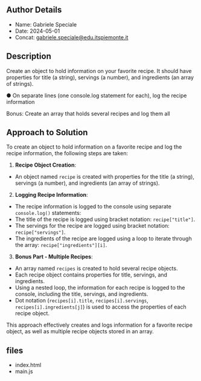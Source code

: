 ## Author Details

* Name: Gabriele Speciale
* Date: 2024-05-01
* Concat: gabriele.speciale@edu.itspiemonte.it



## Description

Create an object to hold information on your favorite recipe. It should have 
properties for title (a string), servings (a number), and ingredients (an 
array of strings).
   
● On separate lines (one console.log statement for each), log the recipe information

Bonus: Create an array that holds several recipes and log them all



## Approach to Solution

To create an object to hold information on a favorite recipe and log the recipe information, the following steps are taken:

1. **Recipe Object Creation**:
- An object named `recipe` is created with properties for the title (a string), servings (a number), and ingredients (an array of strings).

2. **Logging Recipe Information**:
- The recipe information is logged to the console using separate `console.log()` statements:
- The title of the recipe is logged using bracket notation: `recipe["title"]`.
- The servings for the recipe are logged using bracket notation: `recipe["servings"]`.
- The ingredients of the recipe are logged using a loop to iterate through the array: `recipe["ingredients"][i]`.

3. **Bonus Part - Multiple Recipes**:
- An array named `recipes` is created to hold several recipe objects.
- Each recipe object contains properties for title, servings, and ingredients.
- Using a nested loop, the information for each recipe is logged to the console, including the title, servings, and ingredients.
- Dot notation (`recipes[i].title`, `recipes[i].servings`, `recipes[i].ingredients[j]`) is used to access the properties of each 
  recipe object.

This approach effectively creates and logs information for a favorite recipe object, as well as multiple recipe objects stored in an array.





## files

* index.html
* main.js

